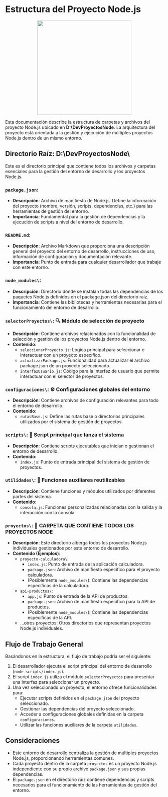# Estructura del Proyecto Node.js

 
<p align="center">
  <img src="https://media2.giphy.com/media/v1.Y2lkPTc5MGI3NjExaHY1ZzFpNzhpZzkzb2NrZzN6dnN5dTJqc2MxcGR4eWVvMXY0dXp5MCZlcD12MV9pbnRlcm5hbF9naWZfYnlfaWQmY3Q9Zw/JsE9qckiYyVClQ5bY2/giphy.gif" width="300" height="300" />
</p>




Esta documentación describe la estructura de carpetas y archivos del proyecto Node.js ubicado en **D:\DevProyectosNode**. La arquitectura del proyecto está orientada a la gestión y ejecución de múltiples proyectos Node.js dentro de un mismo entorno.

## Directorio Raíz: D:\DevProyectosNode\

Este es el directorio principal que contiene todos los archivos y carpetas esenciales para la gestión del entorno de desarrollo y los proyectos Node.js.

### `package.json`:
- **Descripción**: Archivo de manifiesto de Node.js. Define la información del proyecto (nombre, versión, scripts, dependencias, etc.) para las herramientas de gestión del entorno.
- **Importancia**: Fundamental para la gestión de dependencias y la ejecución de scripts a nivel del entorno de desarrollo.

### `README.md`:
- **Descripción**: Archivo Markdown que proporciona una descripción general del proyecto del entorno de desarrollo, instrucciones de uso, información de configuración y documentación relevante.
- **Importancia**: Punto de entrada para cualquier desarrollador que trabaje con este entorno.

### `node_modules\`:
- **Descripción**: Directorio donde se instalan todas las dependencias de los paquetes Node.js definidos en el package.json del directorio raíz.
- **Importancia**: Contiene las bibliotecas y herramientas necesarias para el funcionamiento del entorno de desarrollo.

### `selectorProyectos\`: 🔍 Módulo de selección de proyecto
- **Descripción**: Contiene archivos relacionados con la funcionalidad de selección y gestión de los proyectos Node.js dentro del entorno.
- **Contenido**:
  - `seleccionarProyecto.js`: Lógica principal para seleccionar e interactuar con un proyecto específico.
  - `actualizarPackage.js`: Funcionalidad para actualizar el archivo package.json de un proyecto seleccionado.
  - `interfazUsuario.js`: Código para la interfaz de usuario que permite interactuar con el selector de proyectos.

### `configuraciones\`: ⚙️ Configuraciones globales del entorno
- **Descripción**: Contiene archivos de configuración relevantes para todo el entorno de desarrollo.
- **Contenido**:
  - `rutasBase.js`: Define las rutas base o directorios principales utilizados por el sistema de gestión de proyectos.

### `scripts\`: 🚀 Script principal que lanza el sistema
- **Descripción**: Contiene scripts ejecutables que inician o gestionan el entorno de desarrollo.
- **Contenido**:
  - `index.js`: Punto de entrada principal del sistema de gestión de proyectos.

### `utilidades\`: 🧰 Funciones auxiliares reutilizables
- **Descripción**: Contiene funciones y módulos utilizados por diferentes partes del sistema.
- **Contenido**:
  - `consola.js`: Funciones personalizadas relacionadas con la salida y la interacción con la consola.

### `proyectos\`: 📂 CARPETA QUE CONTIENE TODOS LOS PROYECTOS NODE
- **Descripción**: Este directorio alberga todos los proyectos Node.js individuales gestionados por este entorno de desarrollo.
- **Contenido (Ejemplos)**:
  - `proyecto-calculadora\`:
    - `index.js`: Punto de entrada de la aplicación calculadora.
    - `package.json`: Archivo de manifiesto específico para el proyecto calculadora.
    - (Posiblemente `node_modules\`): Contiene las dependencias específicas de la calculadora.
  - `api-productos\`:
    - `app.js`: Punto de entrada de la API de productos.
    - `package.json`: Archivo de manifiesto específico para la API de productos.
    - (Posiblemente `node_modules\`): Contiene las dependencias específicas de la API.
  - ...otros proyectos: Otros directorios que representan proyectos Node.js individuales.

## Flujo de Trabajo General

Basándonos en la estructura, el flujo de trabajo podría ser el siguiente:

1. El desarrollador ejecuta el script principal del entorno de desarrollo (`node scripts/index.js`).
2. El script `index.js` utiliza el módulo `selectorProyectos` para presentar una interfaz para seleccionar un proyecto.
3. Una vez seleccionado un proyecto, el entorno ofrece funcionalidades para:
   - Ejecutar scripts definidos en el `package.json` del proyecto seleccionado.
   - Gestionar las dependencias del proyecto seleccionado.
   - Acceder a configuraciones globales definidas en la carpeta `configuraciones`.
   - Utilizar las funciones auxiliares de la carpeta `utilidades`.

## Consideraciones

- Este entorno de desarrollo centraliza la gestión de múltiples proyectos Node.js, proporcionando herramientas comunes.
- Cada proyecto dentro de la carpeta `proyectos` es un proyecto Node.js independiente con su propio archivo `package.json` y sus propias dependencias.
- El `package.json` en el directorio raíz contiene dependencias y scripts necesarios para el funcionamiento de las herramientas de gestión del entorno.


